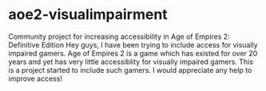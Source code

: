 # aoe2-visualimpairment
Community project for increasing accessibility in Age of Empires 2: Definitive Edition
Hey guys, I have been trying to include access for visually impaired gamers. Age of Empires 2 is a game which has existed for over 20 years and yet has very little accessiblity for visually impaired gamers. This is a project started to include such gamers. I would appreciate any help to improve access!
